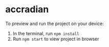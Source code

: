  # accradian

  To preview and run the project on your device:
  1) In the terminal, run `npm install`
  2) Run `npm start` to view project in browser
  